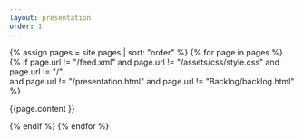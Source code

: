 ```yaml
---
layout: presentation
order: 1
---
```


{% assign pages = site.pages | sort: "order" %}
{% for page in pages %}
{% if page.url != "/feed.xml" 
and page.url != "/assets/css/style.css" 
and  page.url != "/"  
and page.url != "/presentation.html" and page.url != "Backlog/backlog.html" %}

<!-- page.content | markdownify -->
{{page.content }}

{% endif %}
{% endfor %}
